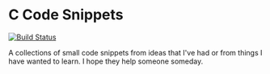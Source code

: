 # C Code Snippets

[![Build Status](https://travis-ci.com/alxhoff/Empty_C_Project.svg?branch=master)](https://travis-ci.com/alxhoff/Empty_C_Project)

A collections of small code snippets from ideas that I've had or from things I have wanted to learn. I hope they help someone someday.
